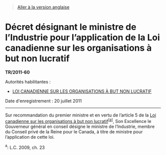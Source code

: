 > [Aller à la version anglaise](/en/Regulations/Statutory%20Instruments/2011/60.md)

# Décret désignant le ministre de l’Industrie pour l’application de la Loi canadienne sur les organisations à but non lucratif

**TR/2011-60**

Autorités habilitantes : 
- [LOI CANADIENNE SUR LES ORGANISATIONS À BUT NON LUCRATIF](/fr/Lois/Lois%20du%20Canada/2009/ch.%2023.md)

Date d'enregistrement : 20 juillet 2011

----------

Sur recommandation du premier ministre et en vertu de l’article 5 de la [Loi canadienne sur les organisations à but non lucratif](/fr/Lois/Lois%20du%20Canada/2009/ch.%2023.md)<sup><a href='#nbp_af'>[a]</a></sup>, Son Excellence le Gouverneur général en conseil désigne le ministre de l’Industrie, membre du Conseil privé de la Reine pour le Canada, à titre de ministre pour l’application de cette loi.

<a name='nbp_af'><sup>a</sup></a>: L.C. 2009, ch. 23<br />


